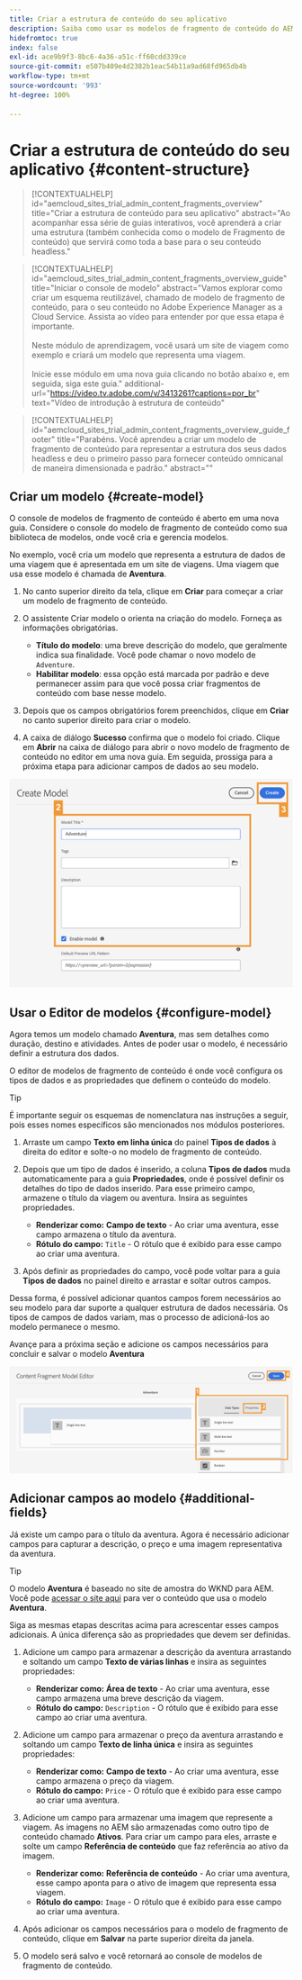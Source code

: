 ```yaml
---
title: Criar a estrutura de conteúdo do seu aplicativo
description: Saiba como usar os modelos de fragmento de conteúdo do AEM para criar sua estrutura de conteúdo, que serve como base para seu conteúdo headless.
hidefromtoc: true
index: false
exl-id: ace9b9f3-8bc6-4a36-a51c-ff60cdd339ce
source-git-commit: e507b409e4d2382b1eac54b11a9ad68fd965db4b
workflow-type: tm+mt
source-wordcount: '993'
ht-degree: 100%

---
```



# Criar a estrutura de conteúdo do seu aplicativo {#content-structure}

>[!CONTEXTUALHELP]
>id="aemcloud_sites_trial_admin_content_fragments_overview"
>title="Criar a estrutura de conteúdo para seu aplicativo"
>abstract="Ao acompanhar essa série de guias interativos, você aprenderá a criar uma estrutura (também conhecida como o modelo de Fragmento de conteúdo) que servirá como toda a base para o seu conteúdo headless."

>[!CONTEXTUALHELP]
>id="aemcloud_sites_trial_admin_content_fragments_overview_guide"
>title="Iniciar o console de modelo"
>abstract="Vamos explorar como criar um esquema reutilizável, chamado de modelo de fragmento de conteúdo, para o seu conteúdo no Adobe Experience Manager as a Cloud Service. Assista ao vídeo para entender por que essa etapa é importante. <br><br>Neste módulo de aprendizagem, você usará um site de viagem como exemplo e criará um modelo que representa uma viagem.<br><br>Inicie esse módulo em uma nova guia clicando no botão abaixo e, em seguida, siga este guia."
>additional-url="https://video.tv.adobe.com/v/3413261?captions=por_br" text="Vídeo de introdução à estrutura de conteúdo"

>[!CONTEXTUALHELP]
>id="aemcloud_sites_trial_admin_content_fragments_overview_guide_footer"
>title="Parabéns. Você aprendeu a criar um modelo de fragmento de conteúdo para representar a estrutura dos seus dados headless e deu o primeiro passo para fornecer conteúdo omnicanal de maneira dimensionada e padrão."
>abstract=""

## Criar um modelo {#create-model}

O console de modelos de fragmento de conteúdo é aberto em uma nova guia. Considere o console do modelo de fragmento de conteúdo como sua biblioteca de modelos, onde você cria e gerencia modelos.

No exemplo, você cria um modelo que representa a estrutura de dados de uma viagem que é apresentada em um site de viagens. Uma viagem que usa esse modelo é chamada de **Aventura**.

1. No canto superior direito da tela, clique em **Criar** para começar a criar um modelo de fragmento de conteúdo.

1. O assistente Criar modelo o orienta na criação do modelo. Forneça as informações obrigatórias.

   * **Título do modelo**: uma breve descrição do modelo, que geralmente indica sua finalidade. Você pode chamar o novo modelo de `Adventure`.
   * **Habilitar modelo**: essa opção está marcada por padrão e deve permanecer assim para que você possa criar fragmentos de conteúdo com base nesse modelo.

1. Depois que os campos obrigatórios forem preenchidos, clique em **Criar** no canto superior direito para criar o modelo.

1. A caixa de diálogo **Sucesso** confirma que o modelo foi criado. Clique em **Abrir** na caixa de diálogo para abrir o novo modelo de fragmento de conteúdo no editor em uma nova guia. Em seguida, prossiga para a próxima etapa para adicionar campos de dados ao seu modelo.

![Etapas dois e três da criação de um modelo de fragmento de conteúdo](assets/do-not-localize/create-model.png)

## Usar o Editor de modelos {#configure-model}

Agora temos um modelo chamado **Aventura**, mas sem detalhes como duração, destino e atividades. Antes de poder usar o modelo, é necessário definir a estrutura dos dados.

O editor de modelos de fragmento de conteúdo é onde você configura os tipos de dados e as propriedades que definem o conteúdo do modelo.

>[!TIP]
>
>É importante seguir os esquemas de nomenclatura nas instruções a seguir, pois esses nomes específicos são mencionados nos módulos posteriores.

1. Arraste um campo **Texto em linha única** do painel **Tipos de dados** à direita do editor e solte-o no modelo de fragmento de conteúdo.

1. Depois que um tipo de dados é inserido, a coluna **Tipos de dados** muda automaticamente para a guia **Propriedades**, onde é possível definir os detalhes do tipo de dados inserido. Para esse primeiro campo, armazene o título da viagem ou aventura. Insira as seguintes propriedades.

   * **Renderizar como:** **Campo de texto** - Ao criar uma aventura, esse campo armazena o título da aventura.
   * **Rótulo do campo:** `Title` - O rótulo que é exibido para esse campo ao criar uma aventura.

1. Após definir as propriedades do campo, você pode voltar para a guia **Tipos de dados** no painel direito e arrastar e soltar outros campos.

Dessa forma, é possível adicionar quantos campos forem necessários ao seu modelo para dar suporte a qualquer estrutura de dados necessária. Os tipos de campos de dados variam, mas o processo de adicioná-los ao modelo permanece o mesmo.

Avançe para a próxima seção e adicione os campos necessários para concluir e salvar o modelo **Aventura**

![Etapas um, dois e três da adição de campos ao modelo](assets/do-not-localize/define-model-fields.png)

## Adicionar campos ao modelo {#additional-fields}

Já existe um campo para o título da aventura. Agora é necessário adicionar campos para capturar a descrição, o preço e uma imagem representativa da aventura.

>[!TIP]
>
>O modelo **Aventura** é baseado no site de amostra do WKND para AEM. Você pode [acessar o site aqui](https://wknd.site/us/en/adventures/yosemite-backpacking.html) para ver o conteúdo que usa o modelo **Aventura**.

Siga as mesmas etapas descritas acima para acrescentar esses campos adicionais. A única diferença são as propriedades que devem ser definidas.

1. Adicione um campo para armazenar a descrição da aventura arrastando e soltando um campo **Texto de várias linhas** e insira as seguintes propriedades:

   * **Renderizar como:** **Área de texto** - Ao criar uma aventura, esse campo armazena uma breve descrição da viagem.
   * **Rótulo do campo:** `Description` - O rótulo que é exibido para esse campo ao criar uma aventura.

1. Adicione um campo para armazenar o preço da aventura arrastando e soltando um campo **Texto de linha única** e insira as seguintes propriedades:

   * **Renderizar como:** **Campo de texto** - Ao criar uma aventura, esse campo armazena o preço da viagem.
   * **Rótulo do campo:** `Price` - O rótulo que é exibido para esse campo ao criar uma aventura.

1. Adicione um campo para armazenar uma imagem que represente a viagem. As imagens no AEM são armazenadas como outro tipo de conteúdo chamado **Ativos**. Para criar um campo para eles, arraste e solte um campo **Referência de conteúdo** que faz referência ao ativo da imagem.

   * **Renderizar como:** **Referência de conteúdo** - Ao criar uma aventura, esse campo aponta para o ativo de imagem que representa essa viagem.
   * **Rótulo do campo:** `Image` - O rótulo que é exibido para esse campo ao criar uma aventura.

1. Após adicionar os campos necessários para o modelo de fragmento de conteúdo, clique em **Salvar** na parte superior direita da janela.

1. O modelo será salvo e você retornará ao console de modelos de fragmento de conteúdo.
